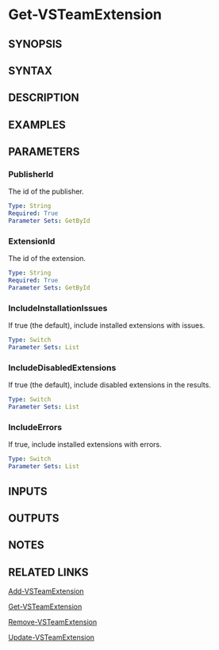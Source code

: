 <!-- #include "./common/header.md" -->

# Get-VSTeamExtension

## SYNOPSIS

<!-- #include "./synopsis/Get-VSTeamExtension.md" -->

## SYNTAX

## DESCRIPTION

<!-- #include "./synopsis/Get-VSTeamExtension.md" -->

## EXAMPLES

## PARAMETERS

### PublisherId

The id of the publisher.

```yaml
Type: String
Required: True
Parameter Sets: GetById
```

### ExtensionId

The id of the extension.

```yaml
Type: String
Required: True
Parameter Sets: GetById
```

### IncludeInstallationIssues

If true (the default), include installed extensions with issues.

```yaml
Type: Switch
Parameter Sets: List
```

### IncludeDisabledExtensions

If true (the default), include disabled extensions in the results.

```yaml
Type: Switch
Parameter Sets: List
```

### IncludeErrors

If true, include installed extensions with errors.

```yaml
Type: Switch
Parameter Sets: List
```

## INPUTS

## OUTPUTS

## NOTES

<!-- #include "./common/prerequisites.md" -->

## RELATED LINKS



[Add-VSTeamExtension](Add-VSTeamExtension.md)

[Get-VSTeamExtension](Get-VSTeamExtension.md)

[Remove-VSTeamExtension](Remove-VSTeamExtension.md)

[Update-VSTeamExtension](Update-VSTeamExtension.md)
